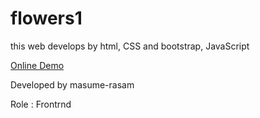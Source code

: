 # flowers1

this web develops by html, CSS and bootstrap, JavaScript

<a href ="https://masume-rasam.github.io/be-flowers/">Online Demo</a>

Developed by masume-rasam

Role : Frontrnd

